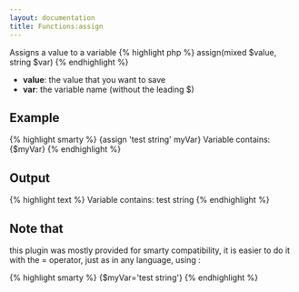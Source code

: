 ```yaml
---
layout: documentation
title: Functions:assign
---
```


Assigns a value to a variable
{% highlight php %}
assign(mixed $value, string $var)
{% endhighlight %}

* **value**: the value that you want to save
* **var**: the variable name (without the leading $)

## Example
{% highlight smarty %}
{assign 'test string' myVar}
Variable contains: {$myVar}
{% endhighlight %}

## Output
{% highlight text %}
Variable contains: test string
{% endhighlight %}

## Note that
this plugin was mostly provided for smarty compatibility, it is easier to do it with the = operator, just as in any language, using :

{% highlight smarty %}
{$myVar='test string'}
{% endhighlight %}